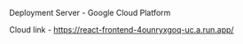 Deployment Server - Google Cloud Platform

Cloud link - https://react-frontend-4ounryxgoq-uc.a.run.app/


